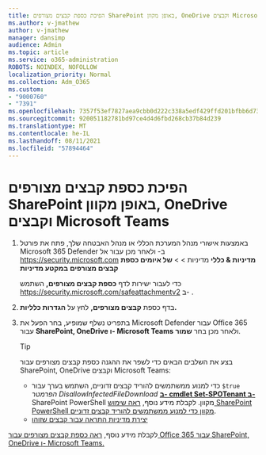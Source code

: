 ```yaml
---
title: הפיכת כספת קבצים מצורפים SharePoint באופן מקוון, OneDrive וקבצים Microsoft Teams
ms.author: v-jmathew
author: v-jmathew
manager: dansimp
audience: Admin
ms.topic: article
ms.service: o365-administration
ROBOTS: NOINDEX, NOFOLLOW
localization_priority: Normal
ms.collection: Adm_O365
ms.custom:
- "9000760"
- "7391"
ms.openlocfilehash: 7357f53ef7827aea9cbb0d222c338a5edf429ffd201bfbb6d7307b3d446fdae2
ms.sourcegitcommit: 920051182781bd97ce4d4d6fbd268cb37b84d239
ms.translationtype: MT
ms.contentlocale: he-IL
ms.lasthandoff: 08/11/2021
ms.locfileid: "57894464"
---
```

# <a name="enable-safe-attachments-for-sharepoint-online-onedrive-and-microsoft-teams"></a>הפיכת כספת קבצים מצורפים SharePoint באופן מקוון, OneDrive וקבצים Microsoft Teams

1. באמצעות אישורי מנהל המערכת הכללי או מנהל האבטחה שלך, פתח את פורטל Microsoft 365 Defender ב- ולאחר מכן עבור אל <https://security.microsoft.com> **מדיניות & כללי** מדיניות \>  \> **של איומים כספת קבצים מצורפים** **במקטע מדיניות**

   כדי לעבור ישירות לדף **כספת קבצים מצורפים,** השתמש <https://security.microsoft.com/safeattachmentv2> ב- .

2. בדף כספת **קבצים מצורפים,** לחץ על **הגדרות כלליות.**
3. בתפריט נשלף שמופיע, בחר הפעל את Microsoft Defender עבור Office 365 עבור **SharePoint, OneDrive ו- Microsoft Teams** ולאחר מכן בחר **שמור**.

    > [!TIP]
    >
    > בצע את השלבים הבאים כדי לשפר את ההגנה כספת קבצים מצורפים עבור SharePoint, OneDrive וקבצים Microsoft Teams:
    >
    > - כדי למנוע ממשתמשים להוריד קבצים זדוניים, השתמש בערך עבור `$true` *הפרמטר DisallowInfectedFileDownload* **[ב- cmdlet Set-SPOTenant ב-](https://docs.microsoft.com/powershell/module/sharepoint-online/Set-SPOTenant)** SharePoint PowerShell מקוון. לקבלת מידע נוסף, [ראה שימוש SharePoint PowerShell מקוון כדי למנוע ממשתמשים להוריד קבצים זדוניים](https://docs.microsoft.com/microsoft-365/security/office-365-security/turn-on-mdo-for-spo-odb-and-teams#step-2-recommended-use-sharepoint-online-powershell-to-prevent-users-from-downloading-malicious-files).
    > - [יצירת מדיניות התראה עבור קבצים שזוהו](https://docs.microsoft.com/microsoft-365/security/office-365-security/turn-on-mdo-for-spo-odb-and-teams#step-3-recommended-use-the-microsoft-365-defender-portal-to-create-an-alert-policy-for-detected-files)

לקבלת מידע נוסף, [ראה כספת קבצים מצורפים עבור Office 365 עבור SharePoint, OneDrive ו- Microsoft Teams.](https://go.microsoft.com/fwlink/?linkid=2092041)
